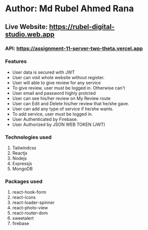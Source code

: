 # Author: Md Rubel Ahmed Rana
## Live Website: https://rubel-digital-studio.web.app
### API: https://assignment-11-server-two-theta.vercel.app

### Features
+ User data is secured with JWT
+ User can visit whole website without register.
+ User will able to give review for any service
+ To give review, user must be logged in. Otherwise can't
+ User email and password highly protcted
+ User can see his/her review on My Review route
+ User can Edit and Delete his/her review that he/she gave.
+ User can add any type of service if he/she wants.
+ To add service,  user must be logged in.
+ User Authenticated by Firebase.
+ User Authorized by JSON WEB TOKEN (JWT)

### Technologies used
1. Tailwindcss
1. Reactjs
1. Nodejs
1. Expressjs
1. MongoDB

### Packages used
1. react-hook-form
1. react-icons
1. react-loader-spinner
1. react-photo-view
1. react-router-dom
1. sweetalert
1. firebase
